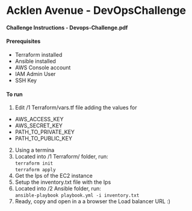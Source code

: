 # Acklen Avenue - DevOpsChallenge  
#### Challenge Instructions - Devops-Challenge.pdf  
#### Prerequisites  
* Terraform installed
* Ansible installed
* AWS Console account  
* IAM Admin User  
* SSH Key

#### To run  
1. Edit /1 Terraform/vars.tf file adding the values for 
  - AWS_ACCESS_KEY
  - AWS_SECRET_KEY
  - PATH_TO_PRIVATE_KEY
  - PATH_TO_PUBLIC_KEY
2. Using a termina
3. Located into /1 Terraform/ folder, run:  
`terraform init`  
`terraform apply`
4. Get the Ips of the EC2 instance
3. Setup the inventory.txt file with the Ips
4. Located into /2 Ansible folder, run:  
`ansible-playbook playbook.yml -i inventory.txt`  
5. Ready, copy and open in a a browser the Load balancer URL :) 
